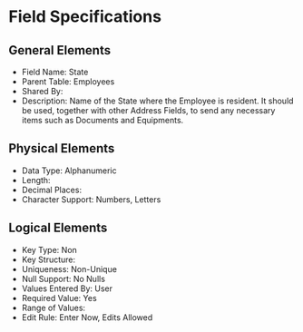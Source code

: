 # Field Specifications

## General Elements

- Field Name: State
- Parent Table: Employees
- Shared By: 
- Description: Name of the State where the Employee is resident. It should be used, together with other Address Fields, to send any necessary items such as Documents and Equipments.

## Physical Elements

- Data Type: Alphanumeric
- Length: 
- Decimal Places: 
- Character Support: Numbers, Letters 

## Logical Elements

- Key Type: Non
- Key Structure: 
- Uniqueness: Non-Unique
- Null Support: No Nulls
- Values Entered By: User
- Required Value: Yes
- Range of Values: 
- Edit Rule: Enter Now, Edits Allowed

